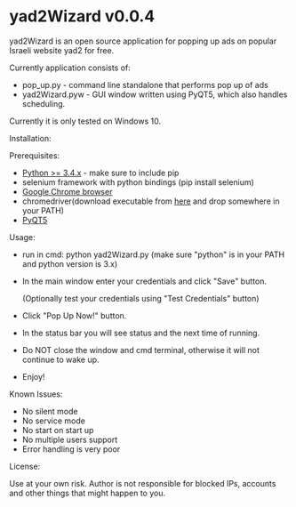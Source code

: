 # yad2Wizard v0.0.4

yad2Wizard is an open source application for popping up ads on popular Israeli website yad2 for free.

Currently application consists of:
 * pop_up.py - command line standalone that performs pop up of ads
 * yad2Wizard.pyw - GUI window written using PyQT5, which also handles scheduling.

Currently it is only tested on Windows 10.

Installation:

Prerequisites:
 * [Python >= 3.4.x](https://www.python.org/downloads/) - make sure to include pip
 * selenium framework with python bindings (pip install selenium)
 * [Google Chrome browser](https://www.google.com/chrome/browser/desktop/index.html)
 * chromedriver(download executable from [here](http://chromedriver.storage.googleapis.com/2.24/chromedriver_win32.zip) and drop somewhere in your PATH)
 * [PyQT5](https://sourceforge.net/projects/pyqt/files/latest/download)

Usage:
 * run in cmd: python yad2Wizard.py (make sure "python" is in your PATH and python version is 3.x)
 * In the main window enter your credentials and click "Save" button. 
 
	(Optionally test your credentials using "Test Credentials" button)
 * Click "Pop Up Now!" button. 
 * In the status bar you will see status and the next time of running.
 * Do NOT close the window and cmd terminal, otherwise it will not continue to wake up.
 * Enjoy!
	
Known Issues:

 * No silent mode
 * No service mode
 * No start on start up
 * No multiple users support
 * Error handling is very poor

License:

Use at your own risk. Author is not responsible for blocked IPs, accounts and other things that might happen to you.
